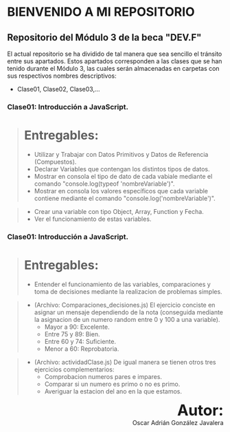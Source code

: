 # BIENVENIDO A MI REPOSITORIO
## Repositorio del Módulo 3 de la beca "DEV.F"

El actual repositorio se ha dividido de tal manera que sea sencillo el tránsito entre sus apartados.
Estos apartados corresponden a las clases que se han tenido durante el Módulo 3, las cuales serán almacenadas en carpetas con sus respectivos nombres descriptivos:
- Clase01, Clase02, Clase03,...

### Clase01: Introducción a JavaScript.
> # Entregables:
> - Utilizar y Trabajar con Datos Primitivos y Datos de Referencia (Compuestos).
> - Declarar Variables que contengan los distintos tipos de datos.
> - Mostrar en consola el tipo de dato de cada vabiale mediante el comando "console.log(typeof 'nombreVariable')".
> - Mostrar en consola los valores específicos que cada variable contiene mediante el comando "console.log('nombreVariable')".

> - Crear una variable con tipo Object, Array, Function y Fecha.
> - Ver el funcionamiento de estas variables.

### Clase01: Introducción a JavaScript.
> # Entregables:
> - Entender el funcionamiento de las variables, comparaciones y toma de decisiones mediante la realizacion de problemas simples.

> - (Archivo: Comparaciones_decisiones.js) El ejercicio conciste en asignar un mensaje dependiendo de la nota (conseguida mediante la asignacion de un numero random entre 0 y 100 a una variable).
>   - Mayor a 90: Excelente.
>   - Entre 75 y 89: Bien.
>   - Entre 60 y 74: Suficiente.
>   - Menor a 60: Reprobatoria. 

> - (Archivo: actividadClase.js) De igual manera se tienen otros tres ejercicios complementarios:
>   - Comprobacion numeros pares e impares.
>   - Comparar si un numero es primo o no es primo.
>   - Averiguar la estacion del ano en la que estamos.


<p align="right">
    <strong style = "font-size: 35px">Autor:</strong><br>
    Oscar Adrián González Javalera
</p>